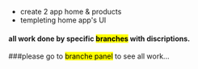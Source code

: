 * create 2 app home & products
* templeting home app's UI

#### all work done by specific <mark>branches</mark> with discriptions.
###please go to <mark>branche panel</mark> to see all work...
